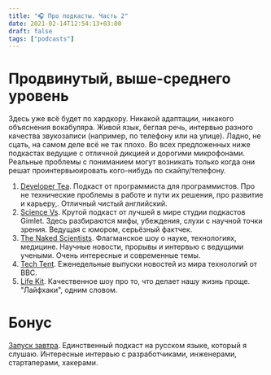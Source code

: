 ```yaml
---
title: "🎧 Про подкасты. Часть 2"
date: 2021-02-14T12:54:13+03:00
draft: false
tags: ["podcasts"]
---
```


# Продвинутый, выше-среднего уровень
Здесь уже всё будет по хардкору. Никакой адаптации, никакого объяснения вокабуляра. Живой язык, беглая речь, интервью разного качества звукозаписи (например, по телефону или на улице). Ладно, не сцать, на самом деле всё не так плохо. Во всех предложенных ниже подкастах ведущие с отличной дикцией и дорогими микрофонами. Реальные проблемы с пониманием могут возникать только когда они решат проинтервьюировать кого-нибудь по скайпу/телефону.  

1. [Developer Tea](https://developertea.com/). Подкаст от программиста для программистов. Про не технические проблемы в работе и пути их решения, про развитие и карьеру,. Отличный чистый английский.
2. [Science Vs](https://gimletmedia.com/shows/science-vs). Крутой подкаст от лучшей в мире студии подкастов Gimlet. Здесь разбираются мифы, убеждения, слухи с научной точки зрения. Ведущая с юмором, серьёзный фактчек.
3. [The Naked Scientists](https://www.thenakedscientists.com/podcasts/naked-scientists-podcast). Флагманское шоу о науке, технологиях, медицине. Научные новости, прорывы и интервью с ведущими учеными. Очень интересные и современные темы.
4. [Tech Tent](https://www.bbc.co.uk/programmes/p01plr2p). Еженедельные выпуски новостей из мира технологий от BBC.
5. [Life Kit](https://www.npr.org/lifekit). Качественное шоу про то, что делает нашу жизнь проще. "Лайфхаки", одним словом.

# Бонус
[Запуск завтра](https://libolibo.ru/zapuskzavtra). Единственный подкаст на русском языке, который я слушаю. Интересные интервью с разработчиками, инженерами, стартаперами, хакерами.
